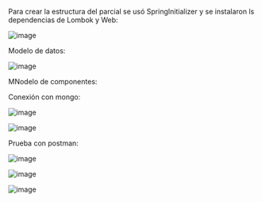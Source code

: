 Para crear la estructura del parcial se usó SpringInitializer y se instalaron ls dependencias de Lombok y Web:

![image](https://github.com/user-attachments/assets/70beb930-7272-4fbd-af58-e82f59165a7d)


Modelo de datos:

![image](https://github.com/user-attachments/assets/b466c500-1552-44c0-bb0a-909c908dda8c)


MNodelo de componentes:


Conexión con mongo:

![image](https://github.com/user-attachments/assets/89dbfddd-47cd-414c-9392-06332cdd4678)

![image](https://github.com/user-attachments/assets/b538a300-8088-4e48-a292-a83c1efa20f5)


Prueba con postman:

![image](https://github.com/user-attachments/assets/9bc648f5-9d92-4103-96bd-d7b4175b776c)


![image](https://github.com/user-attachments/assets/46b74715-a1aa-40d0-a1e9-7ca262c33cc2)


![image](https://github.com/user-attachments/assets/da96aa40-b020-46ec-aa3e-14ca1aef2c70)


